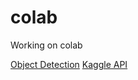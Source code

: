 # colab
Working on colab

[Object Detection](./object_detection_demo_working_on_colab.ipynb)
[Kaggle API](./Image_Segmentation_using_Keras_Cars.ipynb)
